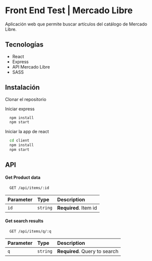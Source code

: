 # Front End Test | Mercado Libre

Aplicación web que permite buscar artículos del catálogo de Mercado Libre.


## Tecnologías

- React
- Express
- API Mercado Libre
- SASS

## Instalación

Clonar el repositorio

Iniciar express

```bash
  npm install
  npm start
```

Iniciar la app de react

```bash
  cd client
  npm install
  npm start
```

## API

#### Get Product data

```http
  GET /api/items/:id
```

| Parameter | Type     | Description                |
| :-------- | :------- | :------------------------- |
| `id` | `string` | **Required**. Item id |

#### Get search results

```http
  GET /api/items/q/:q
```

| Parameter | Type     | Description                       |
| :-------- | :------- | :-------------------------------- |
| `q`      | `string` | **Required**. Query to search |



